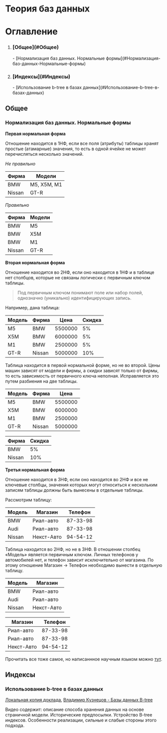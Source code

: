 Теория баз данных 
=================

# Оглавление
1. <h3>[Общее](#Общее)</h3>
    - [Нормализация баз данных. Нормальные формы](#Нормализация-баз-данных-Нормальные-формы)
    
2. <h3>[Индексы](#Индексы)</h3>
    - [Использование b-tree в базах данных](#Использование-b-tree-в-базах-данных)


<a name='Общее'></a>
## Общее

<a name='Нормализация-баз-данных-Нормальные-формы'></a>
### Нормализация баз данных. Нормальные формы

**Первая нормальная форма**

Отношение находится в 1НФ, если все поля (атрибуты) таблицы
хранят простые (атамарные) значения, то есть в одной ячейке не может 
перечисляться несколько значений.

*Не правильно*

Фирма   |   Модели 
--------|-------------
BMW     | M5, X5M, M1
Nissan  | GT-R


*Правильно*

Фирма   |   Модели 
--------|-----------
BMW     | M5
BMW     | X5M
BMW     | M1
Nissan  | GT-R


**Вторая нормальная форма**

Отношение находится во 2НФ, если оно находится в 1НФ и в таблице нет 
столбцов, которые не связаны логически с первичным ключом таблицы.

>Под первичным ключом понимают поле или набор полей, однозначно (уникально) 
>идентифицирующих запись.

Например, дана таблица:

Модель | Фирма | Цена    | Скидка
-------|-------|---------|--------
M5     | BMW   | 5500000 | 5%
X5M    | BMW   | 6000000 | 5%
M1     | BMW   | 2500000 | 5%
GT-R   | Nissan| 5000000 | 10%

Таблица находится в первой нормальной форме, но не во второй. Цены машин 
зависят от модели и фирмы, а скидки зависят только от фирмы, то есть 
зависимость от первичного ключа неполная. Исправляется это путем разбиения 
на две таблицы.

Модель | Фирма | Цена    
-------|-------|---------
M5     | BMW   | 5500000 
X5M    | BMW   | 6000000 
M1     | BMW   | 2500000 
GT-R   | Nissan| 5000000


Фирма  | Скидка    
-------|--------
BMW    | 5% 
Nissan | 10%
 
 
**Третья нормальная форма** 

Отношение находится в 3НФ, если оно находится во 2НФ и все не ключевые столбцы,
значения которых могут относиться к нескольким записям таблицы должны быть
вынесены в отдельные таблицы.

Рассмотрим таблицу:

Модель | Магазин    | Телефон
-------|------------|---------
BMW    | Риал-авто  | 87-33-98
Audi   | Риал-авто  | 87-33-98
Nissan | Некст-Авто | 94-54-12

Таблица находится во 2НФ, но не в 3НФ.
В отношении столбец «Модель» является первичным ключом. Личных телефонов у 
автомобилей нет, и телефон зависит исключительно от магазина. По этому 
отношение Магазин -> Телефон необходимо вынести в отдельную таблицу.

Модель | Магазин    
-------|------------
BMW    | Риал-авто  
Audi   | Риал-авто  
Nissan | Некст-Авто 


Магазин    | Телефон
-----------|---------
Риал-авто  | 87-33-98
Риал-авто  | 87-33-98
Некст-Авто | 94-54-12


Прочитать все тоже самое, но написаннное научным языком 
можно [тут](https://habr.com/post/254773/).


<a name='Индексы'></a>
## Индексы

<a name='Использование-b-tree-в-базах-данных'></a>
### Использование b-tree в базах данных

[Локальная копия доклада](https://cloud.mail.ru/public/531a/2ZfQBdbiL), [Владимир Кузнецов - Базы данных B-tree](https://www.youtube.com/watch?v=TdtulzNC9iE)

Видео содержит: описание способа хранения данных на основе страничной модели. 
Исторические предпосылки. Устройство B-tree  индексов. Особенности реализации, 
сильные и слабые стороны этого подхода.

